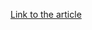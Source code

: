 [Link to the article](https://mcafee.com/blogs/other-blogs/mcafee-labs/nemty-ransomware-learning-by-doing/)
